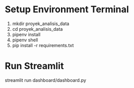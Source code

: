 # Setup Environment Terminal

1. mkdir proyek_analisis_data
2. cd proyek_analisis_data
3. pipenv install
4. pipenv shell
5. pip install -r requirements.txt

# Run Streamlit

streamlit run dashboard/dashboard.py
